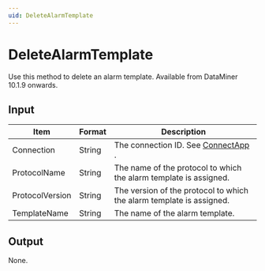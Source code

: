```yaml
---
uid: DeleteAlarmTemplate
---
```


# DeleteAlarmTemplate

Use this method to delete an alarm template. Available from DataMiner 10.1.9 onwards.

## Input

| Item            | Format | Description                                                          |
|-----------------|--------|----------------------------------------------------------------------|
| Connection      | String | The connection ID. See [ConnectApp](xref:ConnectApp) .                 |
| ProtocolName    | String | The name of the protocol to which the alarm template is assigned.    |
| ProtocolVersion | String | The version of the protocol to which the alarm template is assigned. |
| TemplateName    | String | The name of the alarm template.                                      |

## Output

None.

